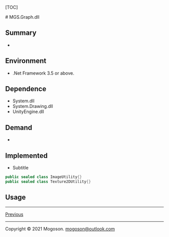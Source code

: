 [TOC]

﻿# MGS.Graph.dll

## Summary

- 

## Environment

- .Net Framework 3.5 or above.

## Dependence

- System.dll
- System.Drawing.dll
- UnityEngine.dll

## Demand

- 

## Implemented

- Subtitle

```C#
public sealed class ImageUtility{}
public sealed class Texture2DUtility{}
```

## Usage

------

[Previous](../../README.md)

------

Copyright © 2021 Mogoson.	mogoson@outlook.com